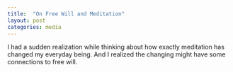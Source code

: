 ```yaml
---
title:  "On Free Will and Meditation"
layout: post
categories: media
---
```


I had a sudden realization while thinking about how exactly meditation has changed my everyday being.
And I realized the changing  might have some connections to free will. 